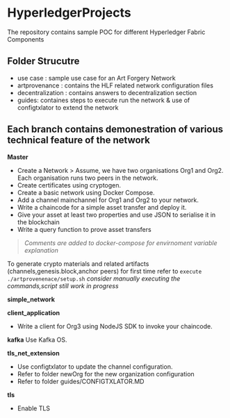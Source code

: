 # HyperledgerProjects

The repository contains sample POC for different Hyperledger Fabric Components

## Folder Strucutre

- use case : sample use case for an Art Forgery Network
- artprovenance : contains the HLF related network configuration files
- decentralization : contains answers to decentralization section
- guides: containes steps to execute run the network & use of configtxlator to extend the network

## Each branch contains demonestration of various technical feature of the network

**Master**

- Create a Network > Assume, we have two organisations Org1 and Org2. Each organisation runs two peers in the network.
- Create certificates using cryptogen.
- Create a basic network using Docker Compose.
- Add a channel mainchannel for Org1 and Org2 to your network.
- Write a chaincode for a simple asset transfer and deploy it.
- Give your asset at least two properties and use JSON to serialise it in the blockchain
- Write a query function to prove asset transfers

>*Comments are added to docker-compose for envirnoment variable explanation*

To generate crypto materials and related artifacts (channels,genesis.block,anchor peers) for first time refer to 
`execute ./artprovenenace/setup.sh` 
*consider manually executing the commands,script still work in progress*

**simple_network**

**client_application**
- Write a client for Org3 using NodeJS SDK to invoke your chaincode.

**kafka**
Use Kafka OS.

**tls_net_extension**
- Use configtxlator to update the channel configuration.
- Refer to folder newOrg for the new organization configuration
- Refer to folder guides/CONFIGTXLATOR.MD

**tls**
- Enable TLS